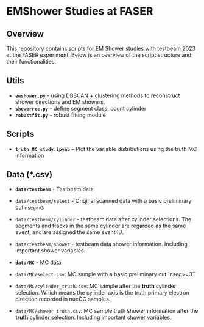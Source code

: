 # EMShower Studies at FASER

## Overview

This repository contains scripts for EM Shower studies with testbeam 2023 at the FASER experiment. Below is an overview of the script structure and their functionalities.

## Utils

- **`emshower.py`** - using DBSCAN + clustering methods to reconstruct shower directions and EM showers.
- **`showerrec.py`** - define segment class; count cylinder
- **`robustfit.py`** - robust fitting module

## Scripts

- **`truth_MC_study.ipynb`** – Plot the variable distributions using the truth MC information

## Data (*.csv)

- **`data/testbeam`** - Testbeam data
- `data/testbeam/select` - Original scanned data with a basic preliminary cut `nseg>=3`
- `data/testbeam/cylinder` - testbeam data after cylinder selections. The segments and tracks in the same cylinder are regarded as the same event, and are assigned the same event ID.
- `data/testbeam/shower` - testbeam data shower information. Including important shower variables.

- **`data/MC`** - MC data
- `data/MC/select.csv`: MC sample with a basic preliminary cut `nseg>=3``
- `data/MC/cylinder_truth.csv`: MC sample after the **truth** cylinder selection. Which means the cylinder axis is the truth primary electron direction recorded in nueCC samples.
- `data/MC/shower_truth.csv`: MC sample truth shower information after the **truth** cylinder selection. Including important shower variables.
